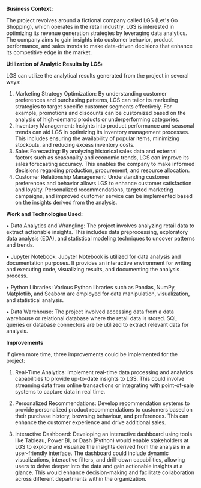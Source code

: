 
**Business Context:**

The project revolves around a fictional company called LGS (Let's Go Shopping), which operates in the retail industry. LGS is interested in optimizing its revenue generation strategies by leveraging data analytics. The company aims to gain insights into customer behavior, product performance, and sales trends to make data-driven decisions that enhance its competitive edge in the market.

**Utilization of Analytic Results by LGS:** 

LGS can utilize the analytical results generated from the project in several ways:

1.	Marketing Strategy Optimization: By understanding customer preferences and purchasing patterns, LGS can tailor its marketing strategies to target specific customer segments effectively. For example, promotions and discounts can be customized based on the analysis of high-demand products or underperforming categories.
2.	Inventory Management: Insights into product performance and seasonal trends can aid LGS in optimizing its inventory management processes. This includes ensuring the availability of popular items, minimizing stockouts, and reducing excess inventory costs.
3.	Sales Forecasting: By analyzing historical sales data and external factors such as seasonality and economic trends, LGS can improve its sales forecasting accuracy. This enables the company to make informed decisions regarding production, procurement, and resource allocation.
4.	Customer Relationship Management: Understanding customer preferences and behavior allows LGS to enhance customer satisfaction and loyalty. Personalized recommendations, targeted marketing campaigns, and improved customer service can be implemented based on the insights derived from the analysis.
   
**Work and Technologies Used:**

•	Data Analytics and Wrangling: The project involves analyzing retail data to extract actionable insights. This includes data preprocessing, exploratory data analysis (EDA), and statistical modeling techniques to uncover patterns and trends.

•	Jupyter Notebook: Jupyter Notebook is utilized for data analysis and documentation purposes. It provides an interactive environment for writing and executing code, visualizing results, and documenting the analysis process.

•	Python Libraries: Various Python libraries such as Pandas, NumPy, Matplotlib, and Seaborn are employed for data manipulation, visualization, and statistical analysis.

•	Data Warehouse: The project  involved accessing data from a data warehouse or relational database where the retail data is stored. SQL queries or database connectors are be utilized to extract relevant data for analysis.



**Improvements**

If given more time, three improvements could be implemented for the project:

1.	Real-Time Analytics: Implement real-time data processing and analytics capabilities to provide up-to-date insights to LGS. This could involve streaming data from online transactions or integrating with point-of-sale systems to capture data in real time.

2.	Personalized Recommendations: Develop recommendation systems to provide personalized product recommendations to customers based on their purchase history, browsing behaviour, and preferences. This can enhance the customer experience and drive additional sales.


3.	Interactive Dashboard: Developing an interactive dashboard using tools like Tableau, Power BI, or Dash (Python) would enable stakeholders at LGS to explore and visualize the insights derived from the analysis in a user-friendly interface. The dashboard could include dynamic visualizations, interactive filters, and drill-down capabilities, allowing users to delve deeper into the data and gain actionable insights at a glance. This would enhance decision-making and facilitate collaboration across different departments within the organization.
